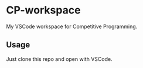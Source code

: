 # CP-workspace
My VSCode workspace for Competitive Programming.

## Usage
Just clone this repo and open with VSCode.
